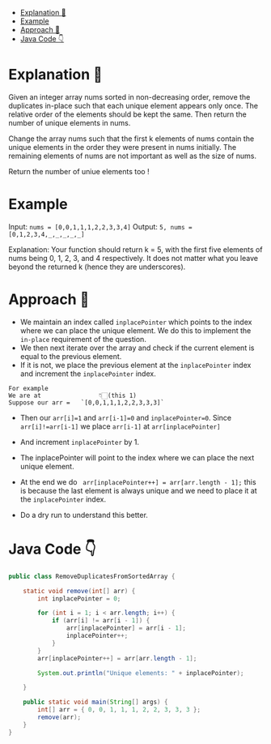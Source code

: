 <!-- TOC -->

- [Explanation 👻](#explanation-)
- [Example](#example)
- [Approach 🐹](#approach-)
- [Java Code 👇](#java-code-)

<!-- /TOC -->

# Explanation 👻

Given an integer array nums sorted in non-decreasing order, remove the duplicates in-place such that each unique element appears only once. The relative order of the elements should be kept the same. Then return the number of unique elements in nums.


Change the array nums such that the first k elements of nums contain the unique elements in the order they were present in nums initially. The remaining elements of nums are not important as well as the size of nums.

Return the number of uniue elements too !

# Example 

Input: `nums = [0,0,1,1,1,2,2,3,3,4]`
Output: `5, nums = [0,1,2,3,4,_,_,_,_,_]`

Explanation: Your function should return k = 5, with the first five elements of nums being 0, 1, 2, 3, and 4 respectively.
It does not matter what you leave beyond the returned k (hence they are underscores).

# Approach 🐹

- We maintain an index called `inplacePointer` which points to the index where we can place the unique element. We do this to implement the `in-place` requirement of the question.
- We then next iterate over the array and check if the current element is equal to the previous element.
- If it is not, we place the previous element at the `inplacePointer` index and increment the `inplacePointer` index.

```
For example 
We are at                👇🏻(this 1)
Suppose our arr =   `[0,0,1,1,1,2,2,3,3,3]`
```
- Then our `arr[i]=1` and `arr[i-1]=0` and `inplacePointer=0`. 
Since `arr[i]!=arr[i-1]` we place `arr[i-1]` at `arr[inplacePointer]` 
- And increment `inplacePointer` by 1.

- The inplacePointer will point to the index where we can place the next unique element.
- At the end we do ` arr[inplacePointer++] = arr[arr.length - 1];` this is because the last element is always unique and we need to place it at the `inplacePointer` index.
- Do a dry run to understand this better.


# Java Code 👇

```java
public class RemoveDuplicatesFromSortedArray {

    static void remove(int[] arr) {
        int inplacePointer = 0;

        for (int i = 1; i < arr.length; i++) {
            if (arr[i] != arr[i - 1]) {
                arr[inplacePointer] = arr[i - 1];
                inplacePointer++;
            }
        }
        arr[inplacePointer++] = arr[arr.length - 1];

        System.out.println("Unique elements: " + inplacePointer);

    }

    public static void main(String[] args) {
        int[] arr = { 0, 0, 1, 1, 1, 2, 2, 3, 3, 3 };
        remove(arr);
    }
}
```
